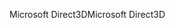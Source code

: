 <span data-ttu-id="e1d74-101">Microsoft Direct3D</span><span class="sxs-lookup"><span data-stu-id="e1d74-101">Microsoft Direct3D</span></span>